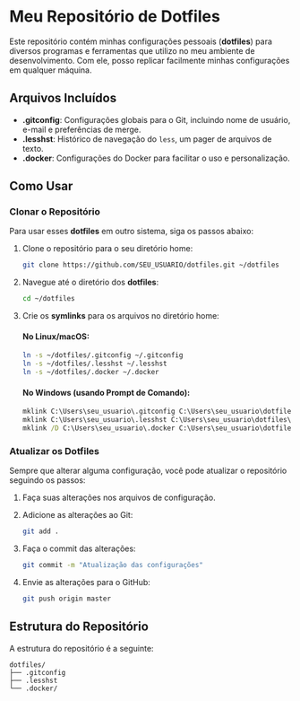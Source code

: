 
# Meu Repositório de Dotfiles

Este repositório contém minhas configurações pessoais (**dotfiles**) para diversos programas e ferramentas que utilizo no meu ambiente de desenvolvimento. Com ele, posso replicar facilmente minhas configurações em qualquer máquina.

## Arquivos Incluídos

- **.gitconfig**: Configurações globais para o Git, incluindo nome de usuário, e-mail e preferências de merge.
- **.lesshst**: Histórico de navegação do `less`, um pager de arquivos de texto.
- **.docker**: Configurações do Docker para facilitar o uso e personalização.

## Como Usar

### Clonar o Repositório

Para usar esses **dotfiles** em outro sistema, siga os passos abaixo:

1. Clone o repositório para o seu diretório home:

   ```bash
   git clone https://github.com/SEU_USUARIO/dotfiles.git ~/dotfiles
   ```

2. Navegue até o diretório dos **dotfiles**:

   ```bash
   cd ~/dotfiles
   ```

3. Crie os **symlinks** para os arquivos no diretório home:

   #### No Linux/macOS:
   ```bash
   ln -s ~/dotfiles/.gitconfig ~/.gitconfig
   ln -s ~/dotfiles/.lesshst ~/.lesshst
   ln -s ~/dotfiles/.docker ~/.docker
   ```

   #### No Windows (usando Prompt de Comando):
   ```cmd
   mklink C:\Users\seu_usuario\.gitconfig C:\Users\seu_usuario\dotfiles\.gitconfig
   mklink C:\Users\seu_usuario\.lesshst C:\Users\seu_usuario\dotfiles\.lesshst
   mklink /D C:\Users\seu_usuario\.docker C:\Users\seu_usuario\dotfiles\.docker
   ```

### Atualizar os Dotfiles

Sempre que alterar alguma configuração, você pode atualizar o repositório seguindo os passos:

1. Faça suas alterações nos arquivos de configuração.
2. Adicione as alterações ao Git:

   ```bash
   git add .
   ```

3. Faça o commit das alterações:

   ```bash
   git commit -m "Atualização das configurações"
   ```

4. Envie as alterações para o GitHub:

   ```bash
   git push origin master
   ```

## Estrutura do Repositório

A estrutura do repositório é a seguinte:

```
dotfiles/
├── .gitconfig
├── .lesshst
└── .docker/
```
